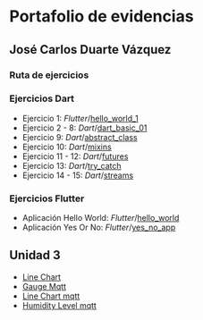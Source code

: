 # Portafolio de evidencias 
## José Carlos Duarte Vázquez
### Ruta de ejercicios

### Ejercicios Dart

+ Ejercicio 1: *Flutter*/[hello_world_1](https://github.com/CDuav/Portafolio-de-Evidencias-JCDV/tree/main/Flutter/hello_world_1)
+ Ejercicio 2 - 8: *Dart*/[dart_basic_01](https://github.com/CDuav/Portafolio-de-Evidencias-JCDV/tree/main/Dart/dart_basic_01)
+ Ejercicio 9: *Dart*/[abstract_class](https://github.com/CDuav/Portafolio-de-Evidencias-JCDV/tree/main/Dart/abstract_class)
+ Ejercicio 10: *Dart*/[mixins]()
+ Ejercicio 11 - 12: *Dart*/[futures](https://github.com/CDuav/Portafolio-de-Evidencias-JCDV/tree/main/Dart/futures)
+ Ejercicio 13: *Dart*/[try_catch](https://github.com/CDuav/Portafolio-de-Evidencias-JCDV/tree/main/Dart/try_catch)
+ Ejercicio 14 - 15: *Dart*/[streams](https://github.com/CDuav/Portafolio-de-Evidencias-JCDV/tree/main/Dart/streams)

### Ejercicios Flutter

+ Aplicación Hello World: *Flutter*/[hello_world](https://github.com/CDuav/Portafolio-de-Evidencias-JCDV/tree/main/Flutter/hello_world)
+ Aplicación Yes Or No: *Flutter*/[yes_no_app](https://github.com/CDuav/Portafolio-de-Evidencias-JCDV/tree/main/Flutter/yes_no_app)

## Unidad 3
+ [Line Chart ](https://github.com/CDuav/Portafolio-de-Evidencias-JCDV/tree/main/line_charts)
+ [Gauge Mqtt](https://github.com/CDuav/Portafolio-de-Evidencias-JCDV/tree/main/gaugge_mqtt_app)
+ [Line Chart mqtt](https://github.com/CDuav/Portafolio-de-Evidencias-JCDV/tree/main/mqtt_line_chart)
+ [Humidity Level mqtt](https://github.com/CDuav/Portafolio-de-Evidencias-JCDV/tree/main/mqtt_humidity_level)
